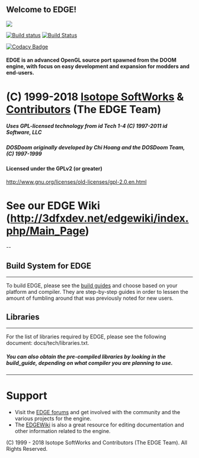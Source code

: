 Welcome to EDGE!
---------------------

![](https://a.fsdn.com/con/app/proj/edge2/screenshots/edgelogo6.png)

[![Build status](https://ci.appveyor.com/api/projects/status/ghevag13p9ue60no?svg=true)](https://ci.appveyor.com/project/raa-eruanna/hyper3dge) [![Build Status](https://travis-ci.org/3dfxdev/EDGE.svg?branch=master)](https://travis-ci.org/3dfxdev/EDGE)

[![Codacy Badge](https://api.codacy.com/project/badge/Grade/cf7282627d254b89aa466d3291e8b8fe)](https://www.codacy.com/app/Corbachu/EDGE?utm_source=github.com&amp;utm_medium=referral&amp;utm_content=3dfxdev/EDGE&amp;utm_campaign=Badge_Grade)

#### EDGE is an advanced OpenGL source port spawned from the DOOM engine, with focus on easy development and expansion for modders and end-users.

# (C) 1999-2018 [Isotope SoftWorks](https://www.facebook.com/IsotopeSoftWorks/) & [Contributors](https://github.com/3dfxdev/hyper3DGE/blob/master/AUTHORS.md) (The EDGE Team)
##### Uses GPL-licensed technology from id Tech 1-4 (C) 1997-2011 id Software, LLC
##### DOSDoom originally developed by Chi Hoang and the DOSDoom Team, (C) 1997-1999
#### Licensed under the GPLv2 (or greater)
http://www.gnu.org/licenses/old-licenses/gpl-2.0.en.html
# See our EDGE Wiki (http://3dfxdev.net/edgewiki/index.php/Main_Page)
--

## Build System for EDGE
---
To build EDGE, please see the [build guides](https://github.com/3dfxdev/hyper3DGE/tree/master/build_guide) and choose
based on your platform and compiler. They are step-by-step guides
in order to lessen the amount of fumbling around that was previously
noted for new users.

## Libraries
---
For the list of libraries required by EDGE, please see the
following document: docs/tech/libraries.txt.
##### You can also obtain the pre-compiled libraries by looking in the build_guide, depending on what compiler you are planning to use.

---

# Support
* Visit the [EDGE forums](http://tdgmods.net/smf) and get involved with the
community and the various projects for the engine.
* The [EDGEWiki](http://3dfxdev.net/edgewiki) is also a great resource for
editing documentation and other information related to the engine.

(C) 1999 - 2018 Isotope SoftWorks and Contributors (The EDGE Team). All Rights Reserved.
